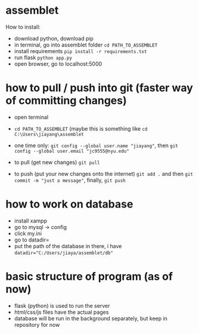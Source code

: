 # assemblet

How to install:
- download python, download pip
- in terminal, go into assemblet folder `cd PATH_TO_ASSEMBLET`
- install requirements `pip install -r requirements.txt`
- run flask `python app.py`
- open browser, go to localhost:5000

# how to pull / push into git (faster way of committing changes)
- open terminal
- `cd PATH_TO_ASSEMBLET` (maybe this is something like `cd C:\Users\jiayang\assemblet`
- one time only: `git config --global user.name "jiayang"`, then `git config --global user.email "jc9555@nyu.edu"`

- to pull (get new changes) `git pull`
- to push (put your new changes onto the internet) `git add .` and then `git commit -m "just a message"`, finally, `git push`


# how to work on database
- install xampp
- go to mysql -> config 
- click my.ini
- go to datadir=
- put the path of the database in there, i have `datadir="C:/Users/jiaya/assemblet/db"`

# basic structure of program (as of now)

- flask (python) is used to run the server
- html/css/js files have the actual pages
- database will be run in the background separately, but keep in repository for now

